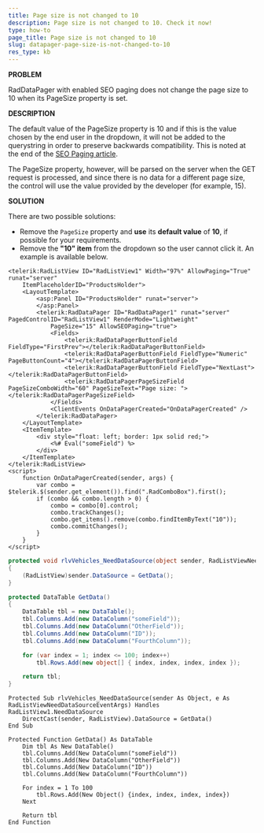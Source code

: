 ```yaml
---
title: Page size is not changed to 10
description: Page size is not changed to 10. Check it now!
type: how-to
page_title: Page size is not changed to 10
slug: datapager-page-size-is-not-changed-to-10
res_type: kb
---
```



**PROBLEM**

RadDataPager with enabled SEO paging does not change the page size to 10 when its PageSize property is set.

**DESCRIPTION**

The default value of the PageSize property is 10 and if this is the value chosen by the end user in the dropdown, it will not be added to the querystring in order to preserve backwards compatibility. This is noted at the end of the [SEO Paging article](https://docs.telerik.com/devtools/aspnet-ajax/controls/datapager/seo-paging/overview).

The PageSize property, however, will be parsed on the server when the GET request is processed, and since there is no data for a different page size, the control will use the value provided by the developer (for example, 15).

**SOLUTION**

There are two possible solutions:

*  Remove the `PageSize` property and **use** its **default value** of **10**, if possible for your requirements.
*  Remove the **"10" item** from the dropdown so the user cannot click it. An example is available below.

```ASP.NET
<telerik:RadListView ID="RadListView1" Width="97%" AllowPaging="True" runat="server"
    ItemPlaceholderID="ProductsHolder">
    <LayoutTemplate>
        <asp:Panel ID="ProductsHolder" runat="server">
        </asp:Panel>
        <telerik:RadDataPager ID="RadDataPager1" runat="server" PagedControlID="RadListView1" RenderMode="Lightweight"
            PageSize="15" AllowSEOPaging="true">
            <Fields>
                <telerik:RadDataPagerButtonField FieldType="FirstPrev"></telerik:RadDataPagerButtonField>
                <telerik:RadDataPagerButtonField FieldType="Numeric" PageButtonCount="4"></telerik:RadDataPagerButtonField>
                <telerik:RadDataPagerButtonField FieldType="NextLast"></telerik:RadDataPagerButtonField>
                <telerik:RadDataPagerPageSizeField PageSizeComboWidth="60" PageSizeText="Page size: "></telerik:RadDataPagerPageSizeField>
            </Fields>
            <ClientEvents OnDataPagerCreated="OnDataPagerCreated" />
        </telerik:RadDataPager>
    </LayoutTemplate>
    <ItemTemplate>
        <div style="float: left; border: 1px solid red;">
            <%# Eval("someField") %>
        </div>
    </ItemTemplate>
</telerik:RadListView>
<script>
    function OnDataPagerCreated(sender, args) {
        var combo = $telerik.$(sender.get_element()).find(".RadComboBox").first();
        if (combo && combo.length > 0) {
            combo = combo[0].control;
            combo.trackChanges();
            combo.get_items().remove(combo.findItemByText("10"));
            combo.commitChanges();
        }
    }
</script>
```


```C#
protected void rlvVehicles_NeedDataSource(object sender, RadListViewNeedDataSourceEventArgs e)
{
    (RadListView)sender.DataSource = GetData();
}

protected DataTable GetData()
{
    DataTable tbl = new DataTable();
    tbl.Columns.Add(new DataColumn("someField"));
    tbl.Columns.Add(new DataColumn("OtherField"));
    tbl.Columns.Add(new DataColumn("ID"));
    tbl.Columns.Add(new DataColumn("FourthColumn"));

    for (var index = 1; index <= 100; index++)
        tbl.Rows.Add(new object[] { index, index, index, index });

    return tbl;
}
```
```VB
Protected Sub rlvVehicles_NeedDataSource(sender As Object, e As RadListViewNeedDataSourceEventArgs) Handles RadListView1.NeedDataSource
    DirectCast(sender, RadListView).DataSource = GetData()
End Sub
 
Protected Function GetData() As DataTable
    Dim tbl As New DataTable()
    tbl.Columns.Add(New DataColumn("someField"))
    tbl.Columns.Add(New DataColumn("OtherField"))
    tbl.Columns.Add(New DataColumn("ID"))
    tbl.Columns.Add(New DataColumn("FourthColumn"))
 
    For index = 1 To 100
        tbl.Rows.Add(New Object() {index, index, index, index})
    Next
 
    Return tbl
End Function
```




